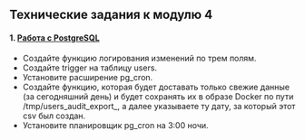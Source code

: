 ## Технические задания к модулю 4  

#### 1. [Работа с PostgreSQL](https://github.com/to-the-DE/my_internship/blob/main/module_4/hw_module_4_pg.sql)  

- Создайте функцию логирования изменений по трем полям.  
- Создайте trigger на таблицу users.    
- Установите расширение pg_cron.  
- Создайте функцию, которая будет доставать только свежие данные (за сегодняшний день) и будет сохранять их в образе Docker по пути /tmp/users_audit_export_, а далее указываете ту дату, за который этот csv был создан.  
- Установите планировщик pg_cron на 3:00 ночи.